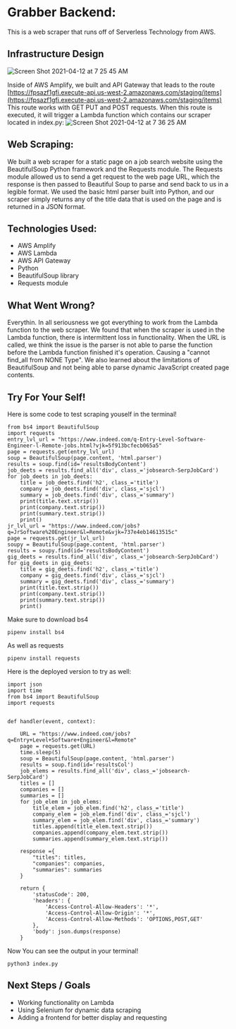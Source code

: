 # Grabber Backend:

This is a web scraper that runs off of Serverless Technology from AWS.

## Infrastructure Design

![Screen Shot 2021-04-12 at 7 25 45 AM](https://media.git.generalassemb.ly/user/33394/files/a9086f00-9b60-11eb-8dcf-2d4b0bac792c)

Inside of AWS Amplify, we built and API Gateway that leads to the route [https://fpsazf1gfi.execute-api.us-west-2.amazonaws.com/staging/items](https://fpsazf1gfi.execute-api.us-west-2.amazonaws.com/staging/items)
This route works with GET PUT and POST requests.
When this route is executed, it will trigger a Lambda function which contains our scraper located in index.py:
![Screen Shot 2021-04-12 at 7 36 25 AM](https://media.git.generalassemb.ly/user/33394/files/e3bed700-9b61-11eb-869a-cfb0a89bbfef)

## Web Scraping:

We built a web scraper for a static page on a job search website using the BeautifulSoup Python framework and the Requests module. The Requests module allowed us to send a get request to the web page URL, which the response is then passed to Beautiful Soup to parse and send back to us in a legible format. We used the basic html parser built into Python, and our scraper simply returns any of the title data that is used on the page and is returned in a JSON format.

## Technologies Used:

- AWS Amplify
- AWS Lambda
- AWS API Gateway
- Python
- BeautifulSoup library
- Requests module

## What Went Wrong?

Everythin. In all seriousness we got everything to work from the Lambda function to the web scraper. We found that when the scraper is used in the Lambda function, there is intermittent loss in functionality. When the URL is called, we think the issue is the parser is not able to parse the function before the Lambda function finished it's operation. Causing a "cannot find_all from NONE Type". We also learned about the limitations of BeautifulSoup and not being able to parse dynamic JavaScript created page contents.

## Try For Your Self!

Here is some code to test scraping youself in the terminal!

```
from bs4 import BeautifulSoup
import requests
entry_lvl_url = "https://www.indeed.com/q-Entry-Level-Software-Engineer-l-Remote-jobs.html?vjk=5f913bcfecb065a5"
page = requests.get(entry_lvl_url)
soup = BeautifulSoup(page.content, 'html.parser')
results = soup.find(id='resultsBodyContent')
job_deets = results.find_all('div', class_='jobsearch-SerpJobCard')
for job_deets in job_deets:
    title = job_deets.find('h2', class_='title')
    company = job_deets.find('div', class_='sjcl')
    summary = job_deets.find('div', class_='summary')
    print(title.text.strip())
    print(company.text.strip())
    print(summary.text.strip())
    print()
jr_lvl_url = "https://www.indeed.com/jobs?q=JrSoftware%20Engineer&l=Remote&vjk=737e4eb14613515c"
page = requests.get(jr_lvl_url)
soupy = BeautifulSoup(page.content, 'html.parser')
results = soupy.find(id='resultsBodyContent')
gig_deets = results.find_all('div', class_='jobsearch-SerpJobCard')
for gig_deets in gig_deets:
    title = gig_deets.find('h2', class_='title')
    company = gig_deets.find('div', class_='sjcl')
    summary = gig_deets.find('div', class_='summary')
    print(title.text.strip())
    print(company.text.strip())
    print(summary.text.strip())
    print()

```

Make sure to download bs4

```
pipenv install bs4
```

As well as requests

```
pipenv install requests
```

Here is the deployed version to try as well:

```
import json
import time
from bs4 import BeautifulSoup
import requests


def handler(event, context):

    URL = "https://www.indeed.com/jobs?q=Entry+Level+Software+Engineer&l=Remote"
    page = requests.get(URL)
    time.sleep(5)
    soup = BeautifulSoup(page.content, 'html.parser')
    results = soup.find(id='resultsCol')
    job_elems = results.find_all('div', class_='jobsearch-SerpJobCard')
    titles = []
    companies = []
    summaries = []
    for job_elem in job_elems:
        title_elem = job_elem.find('h2', class_='title')
        company_elem = job_elem.find('div', class_='sjcl')
        summary_elem = job_elem.find('div', class_='summary')
        titles.append(title_elem.text.strip())
        companies.append(company_elem.text.strip())
        summaries.append(summary_elem.text.strip())

    response ={
        "titles": titles,
        "companies": companies,
        "summaries": summaries
    }

    return {
        'statusCode': 200,
        'headers': {
            'Access-Control-Allow-Headers': '*',
            'Access-Control-Allow-Origin': '*',
            'Access-Control-Allow-Methods': 'OPTIONS,POST,GET'
        },
        'body': json.dumps(response)
    }
```

Now You can see the output in your terminal!

```
python3 index.py
```

## Next Steps / Goals

- Working functionality on Lambda
- Using Selenium for dynamic data scraping
- Adding a frontend for better display and requesting
